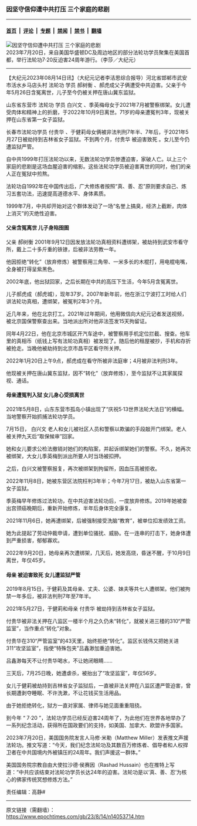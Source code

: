 ### 因坚守信仰遭中共打压 三个家庭的悲剧

---

#### [首页](../../../..?n14053714) &nbsp;|&nbsp; [评论](../../../../../epoch-comment?n14053714) &nbsp;|&nbsp; [专题](../../../../../epoch-special?n14053714) &nbsp;|&nbsp; [禁闻](../../../../../epoch-news?n14053714) &nbsp;|&nbsp; [禁书](../../../../../books?n14053714) &nbsp;|&nbsp; [翻墙](https://github.com/gfw-breaker/nogfw/blob/master/README.md?n14053714)


<div><img alt="因坚守信仰遭中共打压 三个家庭的悲剧" class="attachment-djy_600_400 size-djy_600_400 wp-post-image" src="https://i.epochtimes.com/assets/uploads/2023/08/id14053867-20230720-PXL_20230720_174847439-600x400.jpg"/>
<div class="caption">
 2023年7月20日，来自美国华盛顿DC及周边地区的部分法轮功学员聚集在美国首都，举行法轮功7‧20反迫害24周年游行。（李莎／大纪元）
</div></div><hr/><div class="post_content" id="artbody" itemprop="articleBody">
 <!-- article content begin -->
 <p>
  【大纪元2023年08月14日讯】（大纪元记者李洁思综合报导）河北省邯郸市武安市活水乡马店头村
  <ok href="https://www.epochtimes.com/gb/tag/%E6%B3%95%E8%BD%AE%E5%8A%9F.html">
   法轮功
  </ok>
  学员
  <ok href="https://www.epochtimes.com/gb/tag/%E9%83%9D%E6%A0%91%E8%A1%A1.html">
   郝树衡
  </ok>
  、郝虎成父子俩遭受中共迫害。父亲于今年5月26日含冤离世，儿子至今仍被关押在唐山冀东监狱。
 </p>
 <p>
  山东省东营市
  <ok href="https://www.epochtimes.com/gb/tag/%E6%B3%95%E8%BD%AE%E5%8A%9F.html">
   法轮功
  </ok>
  学员
  <ok href="https://www.epochtimes.com/gb/tag/%E7%99%BD%E5%85%B4%E6%96%87.html">
   白兴文
  </ok>
  、季英梅母女于2021年7月被警察绑架。女儿遭受肉体和精神上的折磨，于2022年10月9日离世。71岁的母亲遭冤判3年，现被关押在山东省第一女子监狱。
 </p>
 <p>
  长春市法轮功学员
  <ok href="https://www.epochtimes.com/gb/tag/%E4%BB%98%E8%B4%B5%E5%8D%8E.html">
   付贵华
  </ok>
  、于健莉母女俩被非法判刑7年半、7年后，于2021年5月27日被劫持到吉林省女子监狱。不到两个月，付贵华
  <ok href="https://www.epochtimes.com/gb/tag/%E8%A2%AB%E8%BF%AB%E5%AE%B3%E8%87%B4%E6%AD%BB.html">
   被迫害致死
  </ok>
  。女儿至今仍遭监狱严管。
 </p>
 <p>
  自中共1999年打压法轮功以来，无数法轮功学员惨遭迫害，家破人亡。以上三个家庭的悲剧是这场血腥迫害的缩影。这些法轮功学员被迫害离世的同时，他们的亲人正在冤狱中煎熬。
 </p>
 <p>
  法轮功自1992年在中国传出后，广大修炼者按照“真、善、忍”原则要求自己、炼习五套功法，迅速提高道德水平、身体素质。
 </p>
 <p>
  1999年7月，中共却开始对这个群体发动了一场“名誉上搞臭，经济上截断，肉体上消灭”的灭绝性迫害。
 </p>
 <h4>
  父亲含冤离世 儿子身陷囹圄
 </h4>
 <p>
  父亲
  <ok href="https://www.epochtimes.com/gb/tag/%E9%83%9D%E6%A0%91%E8%A1%A1.html">
   郝树衡
  </ok>
  2001年9月12日因发放法轮功真相资料遭绑架，被劫持到武安市看守所，戴上二十多斤重的铁镣，后被非法劳教一年。
 </p>
 <p>
  他因拒绝“转化”（放弃修炼）被警察用三角带、一米多长的木棍打，用电棍电嘴，全身被打得呈紫黑色。
 </p>
 <p>
  2002年底，他出狱回家，之后长期在中共的高压下生活，今年5月含冤离世。
 </p>
 <p>
  儿子郝虎成（郝虎城），现年37岁。2007年新年前，他在浙江宁波打工时给人们讲法轮功真相，遭绑架，被冤判2年3个月。
 </p>
 <p>
  近几年来，他在北京打工。2021年过年期间，他用微信向大纪元记者发送视频，被北京国保警察查出来。当地派出所对他非法签发15天拘留证。
 </p>
 <p>
  同年4月22日，他在北京市城区开汽车途中，被警察用手机定位拦截、搜查。他车里的真相币（纸钱上写有法轮功真相）被发现了。随后他的租屋被抄，手机和存折被抢走。当晚他被劫持到北京市昌平区看守所关押。
 </p>
 <p>
  2022年1月20日上午9点，郝虎成在看守所被非法庭审；4月被非法判刑3年。
 </p>
 <p>
  他现被关押在唐山冀东监狱，因不“转化”（放弃修炼），至今监狱不让其家属探视、通话。
 </p>
 <h4>
  母亲遭冤判入狱 女儿身心受损离世
 </h4>
 <p>
  2021年5月8日，山东东营市孤岛小镇出现了“庆祝5‧13世界法轮大法日”的横幅。当地警察开始抓捕法轮功学员。
 </p>
 <p>
  7月15日，
  <ok href="https://www.epochtimes.com/gb/tag/%E7%99%BD%E5%85%B4%E6%96%87.html">
   白兴文
  </ok>
  老人和女儿被社区人员和警察以欺骗的手段敲开门绑架。老人被关押九天后“取保候审”回家。
 </p>
 <p>
  她和女儿要求公检法撤销对她们的构陷案，并起诉绑架她们的警察。不久，她再次被绑架，大女儿季英梅到派出所要人时当场被扣押。
 </p>
 <p>
  之后，白兴文被警察报复，再次被绑架到拘留所，因血压高被拒收。
 </p>
 <p>
  2022年11月8日，她被东营区法院枉判3年半；今年7月17日，被劫入山东省第一女子监狱。
 </p>
 <p>
  季英梅早年修炼过法轮功，在中共迫害法轮功后，一度放弃修炼。2019年她被查出宫颈癌晚期后，重新开始修炼，半年后身体完全康复。
 </p>
 <p>
  2021年11月6日，她再遭绑架，后被强制接受洗脑“教育”，被单位扣发绩效工资。
 </p>
 <p>
  她为此提起了劳动仲裁申请，遭到单位骚扰、威胁。在一连串的打击下，她身体遭到严重损害，郁郁寡欢。
 </p>
 <p>
  2022年9月20日，她母亲再次遭绑架，几天后，她发高烧，昏迷不醒，于10月9日离世，年仅45岁。
 </p>
 <h4>
  母亲
  <ok href="https://www.epochtimes.com/gb/tag/%E8%A2%AB%E8%BF%AB%E5%AE%B3%E8%87%B4%E6%AD%BB.html">
   被迫害致死
  </ok>
  女儿遭监狱严管
 </h4>
 <p>
  2019年8月15日，于健莉及其母亲、丈夫、公婆、妹夫等共七人遭绑架。他们被拘禁一年多后，被非法判刑7年至7年半。
 </p>
 <p>
  2021年5月27日，于健莉和母亲
  <ok href="https://www.epochtimes.com/gb/tag/%E4%BB%98%E8%B4%B5%E5%8D%8E.html">
   付贵华
  </ok>
  被劫持到吉林省女子监狱。
 </p>
 <p>
  付贵华被非法关押在八监区一楼半个月之久仍未“转化”，就被关进三楼的310“严管监室”，当作重点“转化”对象。
 </p>
 <p>
  付贵华在310“严管监室”的43天里，始终拒绝“转化”。监区长钱伟又把她关进311“攻坚监室”，指使“特殊包夹”吕鑫渺加重迫害她。
 </p>
 <p>
  吕鑫渺每天不让付贵华喝水，不让她闭眼睛……
 </p>
 <p>
  三天后，7月25日晚，她遭虐杀，被抬出了“攻坚监室”，年仅56岁。
 </p>
 <p>
  女儿于健莉被劫持到吉林省女子监狱后，一直被非法关押在八监区遭严管迫害，曾长期遭剥夺睡眠、不许洗漱，不让花钱买生活用品。
 </p>
 <p>
  由于她拒绝转化，狱方一直对家属、律师与她见面重重阻挠。
 </p>
 <p>
  到今年
  <span class="s1">
   “
  </span>
  7‧20
  <span class="s1">
   ”，法轮功学员已经反迫害24周年了，为此他们在世界各地举办了一系列纪念活动，获得所在国政要们的支持，如美国、加拿大、欧盟许多国家。
  </span>
 </p>
 <p>
  2023年7月20日，美国国务院发言人马修‧米勒（Matthew Miller）发表推文声援法轮功。推文写道：“今天，我们纪念法轮功及其数百万修炼者、倡导者和人权捍卫者在中共国境内外被镇压的24周年。我们声援这一群体。”
 </p>
 <p>
  美国国务院宗教自由大使拉沙德‧侯赛因（Rashad Hussain）也在推特上写道：“中共应该结束对法轮功学员长达24年的迫害。法轮功是以‘真、善、忍’为核心的佛家传统冥想修炼方法。”
 </p>
 <p>
  责任编辑：高静#
 </p>
 <!-- article content end -->
 <div id="below_article_ad">
 </div>
</div>


---

原文链接（需翻墙）：https://www.epochtimes.com/gb/23/8/14/n14053714.htm